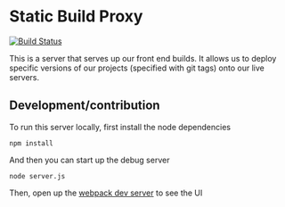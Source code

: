# Static Build Proxy

[![Build Status](http://www.google.com)](https://magnum.travis-ci.com/ZECTBynmo/FrontEndDeployer)

This is a server that serves up our front end builds. It allows us to deploy specific versions of our projects (specified with git tags) onto our live servers.

## Development/contribution

To run this server locally, first install the node dependencies
```
npm install
```
And then you can start up the debug server
```
node server.js
```
Then, open up the [webpack dev server](http://localhost:8080/webpack-dev-server/index.html) to see the UI
